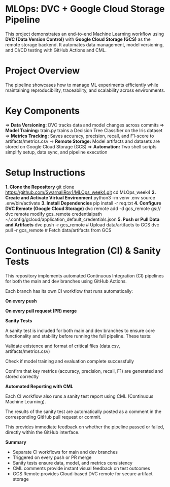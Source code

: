 # MLOps: DVC + Google Cloud Storage Pipeline

This project demonstrates an end-to-end Machine Learning workflow using **DVC (Data Version Control)** with **Google Cloud Storage (GCS)** as the remote storage backend.
It automates data management, model versioning, and CI/CD testing with GitHub Actions and CML.

# Project Overview

The pipeline showcases how to manage ML experiments efficiently while maintaining reproducibility, traceability, and scalability across environments.

# Key Components

=> **Data Versioning:** DVC tracks data and model changes across commits
=> **Model Training:** train.py trains a Decision Tree Classifier on the Iris dataset
=> **Metrics Tracking:** Saves accuracy, precision, recall, and F1-score to artifacts/metrics.csv
=> **Remote Storage:** Model artifacts and datasets are stored on Google Cloud Storage (GCS)
=> **Automation:** Two shell scripts simplify setup, data sync, and pipeline execution

# Setup Instructions

**1. Clone the Repository**
git clone https://github.com/SwarnaliRoy1/MLOps_week4.git
cd MLOps_week4
**2. Create and Activate Virtual Environment**
python3 -m venv .env
source .env/bin/activate
**3. Install Dependencies**
pip install -r req.txt
**4. Configure DVC Remote (Google Cloud Storage)**
dvc remote add -d gcs_remote gs://<your-bucket-name>
dvc remote modify gcs_remote credentialpath ~/.config/gcloud/application_default_credentials.json
**5. Push or Pull Data and Artifacts**
dvc push -r gcs_remote       # Upload data/artifacts to GCS
dvc pull -r gcs_remote       # Fetch data/artifacts from GCS

# Continuous Integration (CI) & Sanity Tests

This repository implements automated Continuous Integration (CI) pipelines for both the main and dev branches using GitHub Actions.

Each branch has its own CI workflow that runs automatically:

**On every push**

**On every pull request (PR) merge**

**Sanity Tests**

A sanity test is included for both main and dev branches to ensure core functionality and stability before running the full pipeline.
These tests:

Validate existence and format of critical files (data.csv, artifacts/metrics.csv)

Check if model training and evaluation complete successfully

Confirm that key metrics (accuracy, precision, recall, F1) are generated and stored correctly

**Automated Reporting with CML**

Each CI workflow also runs a sanity test report using CML (Continuous Machine Learning).

The results of the sanity test are automatically posted as a comment in the corresponding GitHub pull request or commit.

This provides immediate feedback on whether the pipeline passed or failed, directly within the GitHub interface.

**Summary**

* Separate CI workflows for main and dev branches
* Triggered on every push or PR merge
* Sanity tests ensure data, model, and metrics consistency
* CML comments provide instant visual feedback on test outcomes
* GCS Remote provides Cloud-based DVC remote for secure artifact storage
